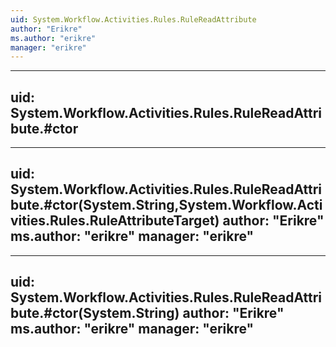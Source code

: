 ```yaml
---
uid: System.Workflow.Activities.Rules.RuleReadAttribute
author: "Erikre"
ms.author: "erikre"
manager: "erikre"
---
```


---
uid: System.Workflow.Activities.Rules.RuleReadAttribute.#ctor
---

---
uid: System.Workflow.Activities.Rules.RuleReadAttribute.#ctor(System.String,System.Workflow.Activities.Rules.RuleAttributeTarget)
author: "Erikre"
ms.author: "erikre"
manager: "erikre"
---

---
uid: System.Workflow.Activities.Rules.RuleReadAttribute.#ctor(System.String)
author: "Erikre"
ms.author: "erikre"
manager: "erikre"
---
